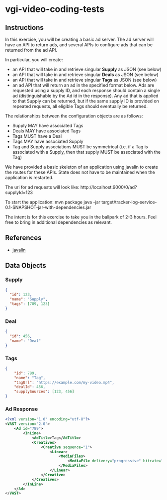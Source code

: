 # vgi-video-coding-tests

## Instructions

In this exercise, you will be creating a basic ad server. The ad server
will have an API to return ads, and several APIs to configure ads that
can be returned from the ad API. 

In particular, you will create:

- an API that will take in and retrieve singular **Supply** as JSON (see below)
- an API that will take in and retrieve singular **Deals** as JSON (see below)
- an API that will take in and retrieve singular **Tags** as JSON (see below)
- an ad API that will return an ad in the specified format below. Ads are
  requested using a supply ID, and each response should contain a single ad 
  (distinguishable by the Ad id in the response). Any ad that is applied to
  that Supply can be returned, but if the same supply ID is provided on
  repeated requests, all eligible Tags should eventually be returned.

The relationships between the configuration objects are as follows:
- Supply MAY have associated Tags
- Deals MAY have associated Tags
- Tags MUST have a Deal
- Tags MAY have associated Supply
- Tag and Supply associations MUST be symmetrical (i.e. if a Tag is associated
  with a Supply, then that supply MUST be associated with the Tag)

We have provided a basic skeleton of an application using javalin to create
the routes for these APIs. State does not have to be maintained when the
application is restarted.

The uri for ad requests will look like:
http://localhost:9000/0/ad?supplyId=123

To start the application:
mvn package
java -jar target/tracker-log-service-0.1-SNAPSHOT-jar-with-dependencies.jar

The intent is for this exercise to take you in the ballpark of 2-3 hours. 
Feel free to bring in additional dependencies as relevant.

## References

- [javalin](https://javalin.io/documentation)

## Data Objects

### Supply
```json
{
  "id": 123,
  "name": "Supply",
  "tags": [789, 123]
}
```

### Deal
```json
{
  "id": 456,
  "name": "Deal"
}
```

### Tags
```json
{
    "id": 789,
    "name": "Tag",
    "tagUrl": "https://example.com/my-video.mp4",
    "dealId": 456,
    "supplySources": [123, 456]
}
```

### Ad Response
```xml
<?xml version="1.0" encoding="utf-8"?>
<VAST version="2.0">
	<Ad id="789">
		<InLine>
			<AdTitle>Tag</AdTitle>
			<Creatives>
				<Creative sequence="1">
					<Linear>
						<MediaFiles>
							<MediaFile delivery="progressive" bitrate="256" width="480" height="352" type="video/mp4">https://example.com/my-video.mp4</MediaFile>
						</MediaFiles>
					</Linear>
				</Creative>
			</Creatives>
		</InLine>
	</Ad>
</VAST>
```
